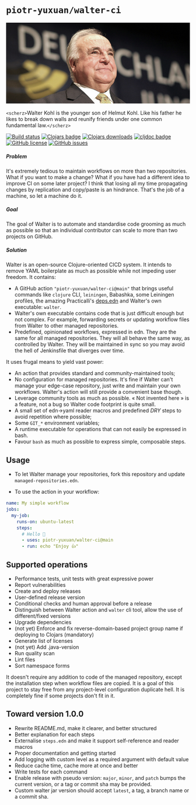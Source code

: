 # `piotr-yuxuan/walter-ci`

![](./doc/helmut-kohl-1.jpg)

`<scherz>`Walter Kohl is the younger son of Helmut Kohl. Like his father
he likes to break down walls and reunify friends under one common
fundamental law.`</scherz>`

[![Build status](https://img.shields.io/github/workflow/status/piotr-yuxuan/walter-ci/Walter%20CD)](https://github.com/piotr-yuxuan/walter-ci/actions/workflows/walter-cd.yml)
[![Clojars badge](https://img.shields.io/clojars/v/com.github.piotr-yuxuan/walter-ci.svg)](https://clojars.org/com.github.piotr-yuxuan/walter-ci)
[![Clojars downloads](https://img.shields.io/clojars/dt/com.github.piotr-yuxuan/walter-ci)](https://clojars.org/com.github.piotr-yuxuan/walter-ci)
[![cljdoc badge](https://cljdoc.org/badge/com.github.piotr-yuxuan/walter-ci)](https://cljdoc.org/d/com.github.piotr-yuxuan/walter-ci/CURRENT)
[![GitHub license](https://img.shields.io/github/license/piotr-yuxuan/walter-ci)](https://github.com/piotr-yuxuan/walter-ci/blob/main/LICENSE)
[![GitHub issues](https://img.shields.io/github/issues/piotr-yuxuan/walter-ci)](https://github.com/piotr-yuxuan/walter-ci/issues)

##### Problem

It's extremely tedious to maintain workflows on more than two
repositories. What if you want to make a change? What if you have had
a different idea to improve CI on some later project? I think that
losing all my time propagating changes by replication and copy/paste
is an hindrance. That's the job of a machine, so let a machine do it.


##### Goal

The goal of Walter is to automate and standardise code grooming as
much as possible so that an individual contributor can scale to more
than two projects on GitHub.

##### Solution

Walter is an open-source Clojure-oriented CICD system. It intends to
remove YAML boilerplate as much as possible while not impeding user
freedom. It contains:

- A GitHub action `"piotr-yuxuan/walter-ci@main"` that brings useful
  commands like `clojure` CLI, `leiningen`, Babashka, some Leiningen
  profiles, the amazing Practicalli's
  [deps.edn](https://github.com/practicalli/clojure-deps-edn) and
  Walter's own executable: `walter`.
- Walter's own executable contains code that is just difficult enough
  but not complex. For example, forwarding secrets or updating
  workflow files from Walter to other managed repositories.
- Predefined, opinionated workflows, expressed in edn. They are the
  same for all managed repositories. They will all behave the same
  way, as controlled by Walter. They will be maintained in sync so you
  may avoid the hell of Jenkinsfile that diverges over time.

It uses frugal means to yield vast power:

- An action that provides standard and community-maintained tools;
- No configuration for managed repositories. It's fine if Walter can't
  manage your edge-case repository, just write and maintain your own
  workflows. Walter's action will still provide a convenient base
  though.
- Leverage community tools as much as possible. « Not invented here »
  is a feature, not a bug so Walter code footprint is quite small.
- A small set of edn->yaml reader macros and predefined _DRY_ steps to
  avoid repetition where possible;
- Some `GIT_*` environment variables;
- A runtime executable for operations that can not easily be expressed
  in bash.
- Favour `bash` as much as possible to express simple, composable
  steps.

## Usage

- To let Walter manage your repositories, fork this repository and
  update `managed-repositories.edn`.

- To use the action in your workflow:

``` yml
name: My simple workflow
jobs:
  my-job:
    runs-on: ubuntu-latest
    steps:
	  # Hello 👋
      - uses: piotr-yuxuan/walter-ci@main
      - run: echo "Enjoy 👍"
```

## Supported operations

- Performance tests, unit tests with great expressive power
- Report vulnerabilities
- Create and deploy releases
- User-defined release version
- Conditional checks and human approval before a release
- Distinguish between Walter action and `walter` cli tool, allow the
  use of different/fixed versions
- Upgrade dependencies
- (not yet) Enforce and fix reverse-domain-based project group name if
  deploying to Clojars (mandatory)
- Generate list of licenses
- (not yet) Add .java-version
- Run quality scan
- Lint files
- Sort namespace forms

It doesn't require any addition to code of the managed repository,
except the installation step when workflow files are copied. It is a
goal of this project to stay free from any project-level configuration
duplicate hell. It is completely fine if some projects don't fit in
it.

## Toward version 1.0.0

- Rewrite README.md, make it clearer, and better structured
- Better explanation for each steps
- Externalise `steps.edn` and make it support self-reference and
  reader macros
- Proper documentation and getting started
- Add logging with custom level as a required argument with default
  value
- Reduce cache time, cache more at once and better
- Write tests for each command
- Enable release with pseudo version: `major`, `minor`, and `patch`
  bumps the current version, or a tag or commit sha may be provided.
- Custom walter jar version should accept `latest`, a tag, a branch
  name or a commit sha.
